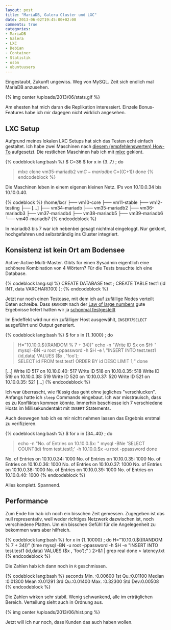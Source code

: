 ```yaml
---
layout: post
title: "MariaDB, Galera Cluster und LXC"
date: 2013-06-02T19:45:00+02:00
comments: true
categories:
- MariaDB
- Galera
- LXC
- Debian
- Container
- Statistik
- osbn
- ubuntuusers
---
```


Eingestaubt, Zukunft ungewiss. Weg von MySQL. Zeit sich endlich mal
MariaDB anzusehen.

{% img center /uploads/2013/06/stats.gif %}

Am ehesten hat mich daran die Replikation interessiert. Einzele Bonus-Features
habe ich mir dagegen nicht wirklich angesehen.

## LXC Setup

Aufgrund meines lokalen LXC Setups hat sich das Testen echt einfach gestaltet.
Ich habe zwei Maschinen nach
[diesem (empfehlenswerten) How-To](http://edin.no-ip.com/blog/hswong3i/mariadb-galera-mastermaster-replication-ubuntu-12-04-howto)
aufgesetzt. Die restlichen Maschinen hab ich mit
[mlxc](https://gist.github.com/noqqe/2693967) geklont.

{% codeblock lang:bash %}
$ C=36
$ for x in {3..7} ; do
>  mlxc clone vm35-mariadb2 vm${C}-mariadb$x
>  C=$(($C+1))
> done
{% endcodeblock %}

Die Maschinen leben in einem eigenen kleinen Netz. IPs von 10.10.0.34 bis 10.10.0.40.

{% codeblock %}
/home/lxc/
├── vm10-core
├── vm11-stable
├── vm12-testing
├── [...]
├── vm34-mariadb
├── vm35-mariadb2
├── vm36-mariadb3
├── vm37-mariadb4
├── vm38-mariadb5
├── vm39-mariadb6
└── vm40-mariadb7
{% endcodeblock %}

In mariadb3 bis 7 war ich nebenbei gesagt nichtmal eingeloggt. Nur
geklont, hochgefahren und selbstständig ins Cluster integriert.

## Konsistenz ist kein Ort am Bodensee

Active-Active Multi-Master. Gibts für einen Sysadmin eigentlich
eine schönere Kombination von 4 Wörtern? Für die Tests brauchte ich eine
Database.

{% codeblock lang:sql %}
CREATE DATABASE test ;
CREATE TABLE test1 (id INT, data VARCHAR(100) );
{% endcodeblock %}

Jetzt nur noch einen Testcase, mit dem ich auf zufällige Nodes
verteilt Daten schreibe. Dass `$RANDOM` nach der
[Law of large numbers](http://en.wikipedia.org/wiki/Law_of_large_numbers)
gute Ergebnisse liefert hatten wir ja
[schonmal festgestellt](/blog/2012/12/28/wie-der-zufall-so-will/)

Im Endeffekt wird nur ein zufälliger Host ausgewählt, `INSERT`/`SELECT`
ausgeführt und Output generiert.

{% codeblock lang:bash %}
$ for x in {1..1000} ; do
>  H="10.10.0.$((RANDOM % 7 + 34))"
>  echo -n "Write ID $x on $H: "
>  mysql -BN -u root -ppassword -h $H -e \
>   "INSERT INTO test.test1 (id,data) VALUES ($x , 'foo'); \
>   SELECT id FROM test.test1 ORDER BY id DESC LIMIT 1;"
> done

[...]
Write ID 517 on 10.10.0.40: 517
Write ID 518 on 10.10.0.35: 518
Write ID 519 on 10.10.0.38: 519
Write ID 520 on 10.10.0.37: 520
Write ID 521 on 10.10.0.35: 521
[...]
{% endcodeblock %}

Ich war überrascht, wie flüssig das geht ohne jegliches "verschlucken". Anfangs
hatte ich `sleep` Commands eingebaut. Ich war misstrauisch, dass es
zu Konflikten kommen könnte. Immerhin beschiesse ich 7 verschiedene Hosts
im Millisekundentakt mit `INSERT` Statements.

Auch deswegen hab ich es mir nicht nehmen lassen das Ergebnis erstmal zu
verifizieren.

{% codeblock lang:bash %}
$ for x in {34..40} ; do
>   echo -n "No. of Entries on 10.10.0.$x: "
>   mysql -BNe 'SELECT COUNT(id) from test.test1;' -h 10.10.0.$x -u root -ppassword
> done

No. of Entries on 10.10.0.34: 1000
No. of Entries on 10.10.0.35: 1000
No. of Entries on 10.10.0.36: 1000
No. of Entries on 10.10.0.37: 1000
No. of Entries on 10.10.0.38: 1000
No. of Entries on 10.10.0.39: 1000
No. of Entries on 10.10.0.40: 1000
{% endcodeblock %}

Alles komplett. Spannend.

## Performance

Zum Ende hin hab ich noch ein bisschen Zeit gemessen. Zugegeben ist
das null representativ, weil weder richtiges Netzwerk dazwischen ist,
noch verschiedene Platten. Um ein bisschen Gefühl für die Angelegenheit zu
bekommen wars aber hilfreich.

{% codeblock lang:bash %}
for x in {1..10000} ; do
  H="10.10.0.$((RANDOM % 7 + 34))"
  (time mysql -BN -u root -ppassword -h $H -e "INSERT INTO test.test1 (id,data) VALUES ($x , 'foo');" ) 2>&1 | grep real
done > latency.txt
{% endcodeblock %}

Die Zahlen hab ich dann noch in `R` geschmissen.

{% codeblock lang:bash %}
     seconds
 Min.   :0.00600
 1st Qu.:0.01100
 Median :0.01300
 Mean   :0.01291
 3rd Qu.:0.01400
 Max.   :0.32300
 Std Dev:0.00508
{% endcodeblock %}

Die Zahlen wirken sehr stabil. Wenig schwankend, alle im erträglichen Bereich.
Verteilung sieht auch in Ordnung aus.

{% img center /uploads/2013/06/hist.png %}

Jetzt will ich nur noch, dass Kunden das auch haben wollen.
